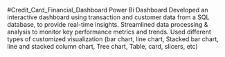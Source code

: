 #Credit_Card_Financial_Dashboard
Power Bi Dashboard
Developed an interactive dashboard using transaction and customer data from a SQL database, to provide real-time insights.
Streamlined data processing & analysis to monitor key performance metrics and trends.
Used different types of customized visualization (bar chart, line chart, Stacked bar chart, line and stacked column chart, Tree chart, Table, card, slicers, etc)
